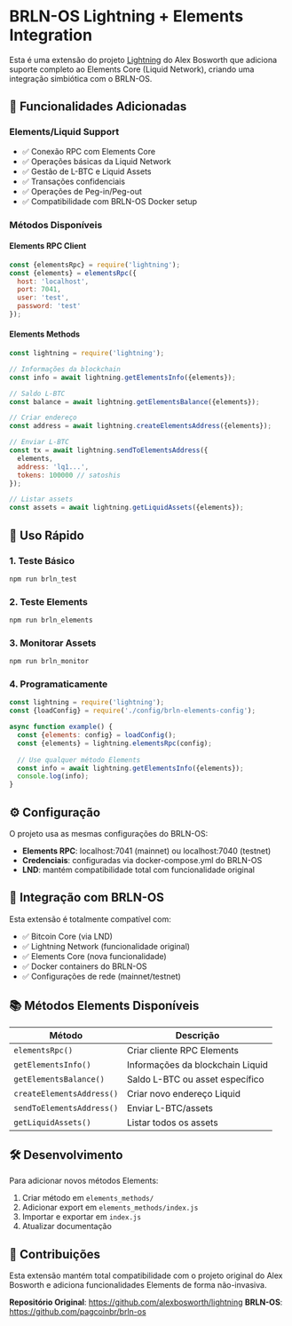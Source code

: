 # BRLN-OS Lightning + Elements Integration

Esta é uma extensão do projeto [Lightning](https://github.com/alexbosworth/lightning) do Alex Bosworth que adiciona suporte completo ao Elements Core (Liquid Network), criando uma integração simbiótica com o BRLN-OS.

## 🌟 Funcionalidades Adicionadas

### Elements/Liquid Support
- ✅ Conexão RPC com Elements Core
- ✅ Operações básicas da Liquid Network
- ✅ Gestão de L-BTC e Liquid Assets
- ✅ Transações confidenciais
- ✅ Operações de Peg-in/Peg-out
- ✅ Compatibilidade com BRLN-OS Docker setup

### Métodos Disponíveis

#### Elements RPC Client
```javascript
const {elementsRpc} = require('lightning');
const {elements} = elementsRpc({
  host: 'localhost',
  port: 7041,
  user: 'test', 
  password: 'test'
});
```

#### Elements Methods
```javascript
const lightning = require('lightning');

// Informações da blockchain
const info = await lightning.getElementsInfo({elements});

// Saldo L-BTC
const balance = await lightning.getElementsBalance({elements});

// Criar endereço
const address = await lightning.createElementsAddress({elements});

// Enviar L-BTC
const tx = await lightning.sendToElementsAddress({
  elements,
  address: 'lq1...',
  tokens: 100000 // satoshis
});

// Listar assets
const assets = await lightning.getLiquidAssets({elements});
```

## 🚀 Uso Rápido

### 1. Teste Básico
```bash
npm run brln_test
```

### 2. Teste Elements
```bash  
npm run brln_elements
```

### 3. Monitorar Assets
```bash
npm run brln_monitor
```

### 4. Programaticamente
```javascript
const lightning = require('lightning');
const {loadConfig} = require('./config/brln-elements-config');

async function example() {
  const {elements: config} = loadConfig();
  const {elements} = lightning.elementsRpc(config);
  
  // Use qualquer método Elements
  const info = await lightning.getElementsInfo({elements});
  console.log(info);
}
```

## ⚙️ Configuração

O projeto usa as mesmas configurações do BRLN-OS:
- **Elements RPC**: localhost:7041 (mainnet) ou localhost:7040 (testnet)
- **Credenciais**: configuradas via docker-compose.yml do BRLN-OS
- **LND**: mantém compatibilidade total com funcionalidade original

## 🔗 Integração com BRLN-OS

Esta extensão é totalmente compatível com:
- ✅ Bitcoin Core (via LND)
- ✅ Lightning Network (funcionalidade original)
- ✅ Elements Core (nova funcionalidade)
- ✅ Docker containers do BRLN-OS
- ✅ Configurações de rede (mainnet/testnet)

## 📚 Métodos Elements Disponíveis

| Método | Descrição |
|--------|-----------|
| `elementsRpc()` | Criar cliente RPC Elements |
| `getElementsInfo()` | Informações da blockchain Liquid |
| `getElementsBalance()` | Saldo L-BTC ou asset específico |
| `createElementsAddress()` | Criar novo endereço Liquid |
| `sendToElementsAddress()` | Enviar L-BTC/assets |
| `getLiquidAssets()` | Listar todos os assets |

## 🛠️ Desenvolvimento

Para adicionar novos métodos Elements:

1. Criar método em `elements_methods/`
2. Adicionar export em `elements_methods/index.js`
3. Importar e exportar em `index.js`
4. Atualizar documentação

## 🤝 Contribuições

Esta extensão mantém total compatibilidade com o projeto original do Alex Bosworth e adiciona funcionalidades Elements de forma não-invasiva.

**Repositório Original**: https://github.com/alexbosworth/lightning
**BRLN-OS**: https://github.com/pagcoinbr/brln-os
